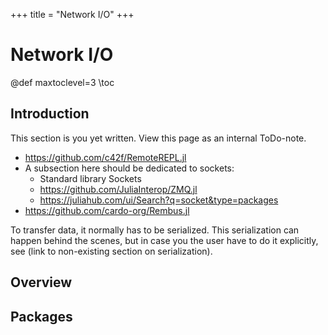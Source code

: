 +++
title = "Network I/O"
+++

# Network I/O
@def maxtoclevel=3
\toc

## Introduction

This section is you yet written. View this page as an internal ToDo-note.

- https://github.com/c42f/RemoteREPL.jl
- A subsection here should be dedicated to sockets:
    - Standard library Sockets
    - https://github.com/JuliaInterop/ZMQ.jl
    - https://juliahub.com/ui/Search?q=socket&type=packages
- https://github.com/cardo-org/Rembus.jl

To transfer data, it normally has to be serialized. This serialization can happen behind the scenes, but in case you the user have to do it explicitly, see (link to non-existing section on serialization).

## Overview

## Packages